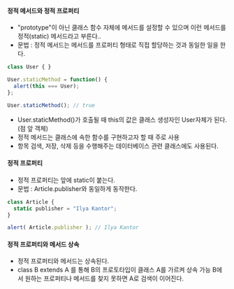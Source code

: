 #### 정적 메서드와 정적 프로퍼티
  * "prototype"이 아닌 클래스 함수 자체에 메서드를 설정할 수 있으며 이런 메서드를 정적(static) 메서드라고 부른다..
  * 문법 : 정적 메서드는 메서드를 프로퍼티 형태로 직접 할당하는 것과 동일한 일을 한다.
```js
class User { }

User.staticMethod = function() {
  alert(this === User);
};

User.staticMethod(); // true
```

  * User.staticMethod()가 호출될 때 this의 값은 클래스 생성자인 User자체가 된다.(점 앞 객체)
  * 정적 메서드는 클래스에 속한 함수를 구현하고자 할 때 주로 사용
  * 항목 검색, 저장, 삭제 등을 수행해주는 데이터베이스 관련 클래스에도 사용된다.

#### 정적 프로퍼티
  * 정적 프로퍼티는 앞에 static이 붙는다. 
  * 문법 : Article.publisher와 동일하게 동작한다.
```js
class Article {
  static publisher = "Ilya Kantor";
}

alert( Article.publisher ); // Ilya Kantor
```

#### 정적 프로퍼티와 메서드 상속 
  * 정적 프로퍼티와 메서드는 상속된다.
  * class B extends A 를 통해 B의 프로토타입이 클래스 A를 가르켜 상속 가능 B에서 원하는 프로퍼티나 메서드를 찾지 못하면 A로 검색이 이어진다.
